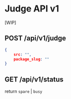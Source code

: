# Judge API v1

[WIP]

## POST /api/v1/judge

``` json
{
    src: "",
    package_slug: ""
}
```

## GET /api/v1/status

return `spare` | `busy`
